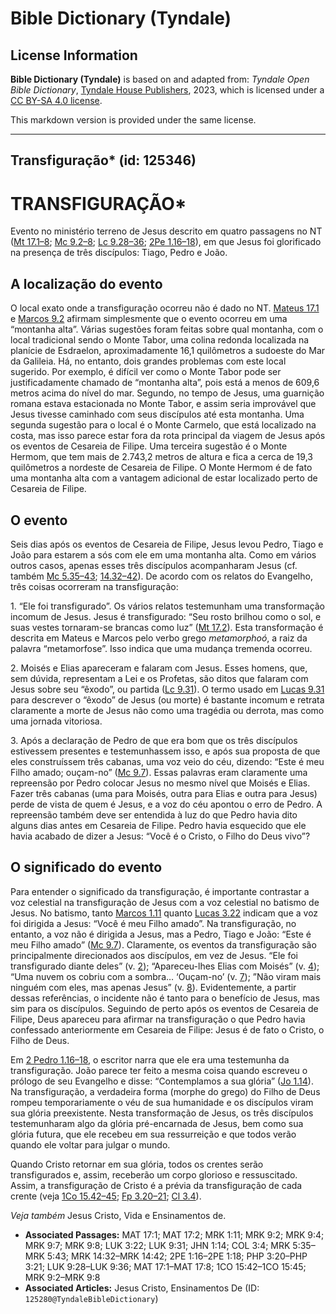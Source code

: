 # Bible Dictionary (Tyndale)

## License Information

**Bible Dictionary (Tyndale)** is based on and adapted from: _Tyndale Open Bible Dictionary_, [Tyndale House Publishers](https://tyndaleopenresources.com/), 2023, which is licensed under a [CC BY-SA 4.0 license](https://creativecommons.org/licenses/by-sa/4.0/legalcode.en).

This markdown version is provided under the same license.



--------------------------------

## Transfiguração* (id: 125346)

TRANSFIGURAÇÃO\*
================

Evento no ministério terreno de Jesus descrito em quatro passagens no NT ([Mt 17\.1–8](https://ref.ly/Matt17:1-Matt17:8); [Mc 9\.2–8](https://ref.ly/Mark9:2-Mark9:8); [Lc 9\.28–36](https://ref.ly/Luke9:28-Luke9:36); [2Pe 1\.16–18](https://ref.ly/2Pet1:16-2Pet1:18)), em que Jesus foi glorificado na presença de três discípulos: Tiago, Pedro e João.

A localização do evento
-----------------------

O local exato onde a transfiguração ocorreu não é dado no NT. [Mateus 17\.1](https://ref.ly/Matt17:1) e [Marcos 9\.2](https://ref.ly/Mark9:2) afirmam simplesmente que o evento ocorreu em uma “montanha alta”. Várias sugestões foram feitas sobre qual montanha, com o local tradicional sendo o Monte Tabor, uma colina redonda localizada na planície de Esdraelon, aproximadamente 16,1 quilômetros a sudoeste do Mar da Galileia. Há, no entanto, dois grandes problemas com este local sugerido. Por exemplo, é difícil ver como o Monte Tabor pode ser justificadamente chamado de “montanha alta”, pois está a menos de 609,6 metros acima do nível do mar. Segundo, no tempo de Jesus, uma guarnição romana estava estacionada no Monte Tabor, e assim seria improvável que Jesus tivesse caminhado com seus discípulos até esta montanha. Uma segunda sugestão para o local é o Monte Carmelo, que está localizado na costa, mas isso parece estar fora da rota principal da viagem de Jesus após os eventos de Cesareia de Filipe. Uma terceira sugestão é o Monte Hermom, que tem mais de 2\.743,2 metros de altura e fica a cerca de 19,3 quilômetros a nordeste de Cesareia de Filipe. O Monte Hermom é de fato uma montanha alta com a vantagem adicional de estar localizado perto de Cesareia de Filipe.

O evento
--------

Seis dias após os eventos de Cesareia de Filipe, Jesus levou Pedro, Tiago e João para estarem a sós com ele em uma montanha alta. Como em vários outros casos, apenas esses três discípulos acompanharam Jesus (cf. também [Mc 5\.35–43](https://ref.ly/Mark5:35-Mark5:43); [14\.32–42](https://ref.ly/Mark14:32-Mark14:42)). De acordo com os relatos do Evangelho, três coisas ocorreram na transfiguração:

1\. “Ele foi transfigurado”. Os vários relatos testemunham uma transformação incomum de Jesus. Jesus é transfigurado: “Seu rosto brilhou como o sol, e suas vestes tornaram\-se brancas como luz” ([Mt 17\.2](https://ref.ly/Matt17:2)). Esta transformação é descrita em Mateus e Marcos pelo verbo grego *metamorphoó*, a raiz da palavra “metamorfose”. Isso indica que uma mudança tremenda ocorreu.

2\. Moisés e Elias apareceram e falaram com Jesus. Esses homens, que, sem dúvida, representam a Lei e os Profetas, são ditos que falaram com Jesus sobre seu “êxodo”, ou partida ([Lc 9\.31](https://ref.ly/Luke9:31)). O termo usado em [Lucas 9\.31](https://ref.ly/Luke9:31) para descrever o “êxodo” de Jesus (ou morte) é bastante incomum e retrata claramente a morte de Jesus não como uma tragédia ou derrota, mas como uma jornada vitoriosa.

3\. Após a declaração de Pedro de que era bom que os três discípulos estivessem presentes e testemunhassem isso, e após sua proposta de que eles construíssem três cabanas, uma voz veio do céu, dizendo: “Este é meu Filho amado; ouçam\-no” ([Mc 9\.7](https://ref.ly/Mark9:7)). Essas palavras eram claramente uma repreensão por Pedro colocar Jesus no mesmo nível que Moisés e Elias. Fazer três cabanas (uma para Moisés, outra para Elias e outra para Jesus) perde de vista de quem é Jesus, e a voz do céu apontou o erro de Pedro. A repreensão também deve ser entendida à luz do que Pedro havia dito alguns dias antes em Cesareia de Filipe. Pedro havia esquecido que ele havia acabado de dizer a Jesus: “Você é o Cristo, o Filho do Deus vivo”?

O significado do evento
-----------------------

Para entender o significado da transfiguração, é importante contrastar a voz celestial na transfiguração de Jesus com a voz celestial no batismo de Jesus. No batismo, tanto [Marcos 1\.11](https://ref.ly/Mark1:11) quanto [Lucas 3\.22](https://ref.ly/Luke3:22) indicam que a voz foi dirigida a Jesus: “Você é meu Filho amado”. Na transfiguração, no entanto, a voz não é dirigida a Jesus, mas a Pedro, Tiago e João: “Este é meu Filho amado” ([Mc 9\.7](https://ref.ly/Mark9:7)). Claramente, os eventos da transfiguração são principalmente direcionados aos discípulos, em vez de Jesus. “Ele foi transfigurado diante deles” (v. [2](https://ref.ly/Mark9:2)); “Apareceu\-lhes Elias com Moisés” (v. [4](https://ref.ly/Mark9:4)); “Uma nuvem os cobriu com a sombra… ‘Ouçam\-no’ (v. [7](https://ref.ly/Mark9:7)); ”Não viram mais ninguém com eles, mas apenas Jesus” (v. [8](https://ref.ly/Mark9:8)). Evidentemente, a partir dessas referências, o incidente não é tanto para o benefício de Jesus, mas sim para os discípulos. Seguindo de perto após os eventos de Cesareia de Filipe, Deus apareceu para afirmar na transfiguração o que Pedro havia confessado anteriormente em Cesareia de Filipe: Jesus é de fato o Cristo, o Filho de Deus.

Em [2 Pedro 1\.16–18](https://ref.ly/2Pet1:16-2Pet1:18), o escritor narra que ele era uma testemunha da transfiguração. João parece ter feito a mesma coisa quando escreveu o prólogo de seu Evangelho e disse: “Contemplamos a sua glória” ([Jo 1\.14](https://ref.ly/John1:14)). Na transfiguração, a verdadeira forma (morphe do grego) do Filho de Deus rompeu temporariamente o véu de sua humanidade e os discípulos viram sua glória preexistente. Nesta transformação de Jesus, os três discípulos testemunharam algo da glória pré\-encarnada de Jesus, bem como sua glória futura, que ele recebeu em sua ressurreição e que todos verão quando ele voltar para julgar o mundo.

Quando Cristo retornar em sua glória, todos os crentes serão transfigurados e, assim, receberão um corpo glorioso e ressuscitado. Assim, a transfiguração de Cristo é a prévia da transfiguração de cada crente (veja [1Co 15\.42–45](https://ref.ly/1Cor15:42-1Cor15:45); [Fp 3\.20–21](https://ref.ly/Phil3:20-Phil3:21); [Cl 3\.4](https://ref.ly/Col3:4)).

*Veja também* Jesus Cristo, Vida e Ensinamentos de.

* **Associated Passages:** MAT 17:1; MAT 17:2; MRK 1:11; MRK 9:2; MRK 9:4; MRK 9:7; MRK 9:8; LUK 3:22; LUK 9:31; JHN 1:14; COL 3:4; MRK 5:35–MRK 5:43; MRK 14:32–MRK 14:42; 2PE 1:16–2PE 1:18; PHP 3:20–PHP 3:21; LUK 9:28–LUK 9:36; MAT 17:1–MAT 17:8; 1CO 15:42–1CO 15:45; MRK 9:2–MRK 9:8
* **Associated Articles:** Jesus Cristo, Ensinamentos De (ID: `125280@TyndaleBibleDictionary`)

